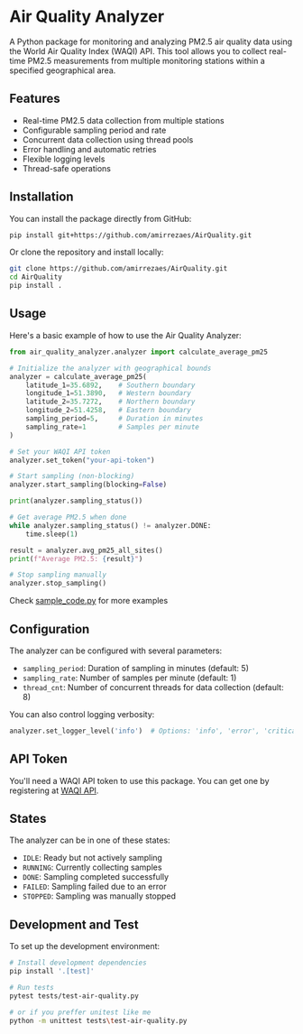 # Air Quality Analyzer

A Python package for monitoring and analyzing PM2.5 air quality data using the World Air Quality Index (WAQI) API. This tool allows you to collect real-time PM2.5 measurements from multiple monitoring stations within a specified geographical area.

## Features

- Real-time PM2.5 data collection from multiple stations
- Configurable sampling period and rate
- Concurrent data collection using thread pools
- Error handling and automatic retries
- Flexible logging levels
- Thread-safe operations

## Installation

You can install the package directly from GitHub:

```bash
pip install git+https://github.com/amirrezaes/AirQuality.git
```

Or clone the repository and install locally:

```bash
git clone https://github.com/amirrezaes/AirQuality.git
cd AirQuality
pip install .
```

## Usage

Here's a basic example of how to use the Air Quality Analyzer:

```python
from air_quality_analyzer.analyzer import calculate_average_pm25

# Initialize the analyzer with geographical bounds
analyzer = calculate_average_pm25(
    latitude_1=35.6892,    # Southern boundary
    longitude_1=51.3890,   # Western boundary
    latitude_2=35.7272,    # Northern boundary
    longitude_2=51.4258,   # Eastern boundary
    sampling_period=5,     # Duration in minutes
    sampling_rate=1        # Samples per minute
)

# Set your WAQI API token
analyzer.set_token("your-api-token")

# Start sampling (non-blocking)
analyzer.start_sampling(blocking=False)

print(analyzer.sampling_status())

# Get average PM2.5 when done
while analyzer.sampling_status() != analyzer.DONE:
    time.sleep(1)

result = analyzer.avg_pm25_all_sites()
print(f"Average PM2.5: {result}")

# Stop sampling manually
analyzer.stop_sampling()
```
Check [sample_code.py](https://github.com/amirrezaes/AirQuality/blob/main/sample_code.py) for more examples
## Configuration

The analyzer can be configured with several parameters:

- `sampling_period`: Duration of sampling in minutes (default: 5)
- `sampling_rate`: Number of samples per minute (default: 1)
- `thread_cnt`: Number of concurrent threads for data collection (default: 8)

You can also control logging verbosity:

```python
analyzer.set_logger_level('info')  # Options: 'info', 'error', 'critical'
```

## API Token

You'll need a WAQI API token to use this package. You can get one by registering at [WAQI API](https://aqicn.org/api/).

## States

The analyzer can be in one of these states:
- `IDLE`: Ready but not actively sampling
- `RUNNING`: Currently collecting samples
- `DONE`: Sampling completed successfully
- `FAILED`: Sampling failed due to an error
- `STOPPED`: Sampling was manually stopped

## Development and Test

To set up the development environment:

```bash
# Install development dependencies
pip install '.[test]'

# Run tests
pytest tests/test-air-quality.py

# or if you preffer unitest like me
python -m unittest tests\test-air-quality.py
```
